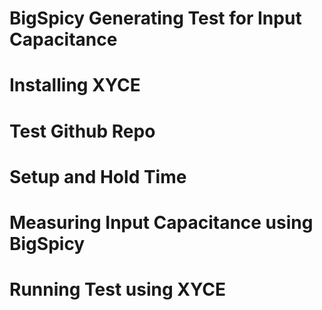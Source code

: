 # BigSpicy Generating Test for Input Capacitance


# Installing XYCE

# Test Github Repo

# Setup and Hold Time

# Measuring Input Capacitance using BigSpicy

# Running Test using XYCE
